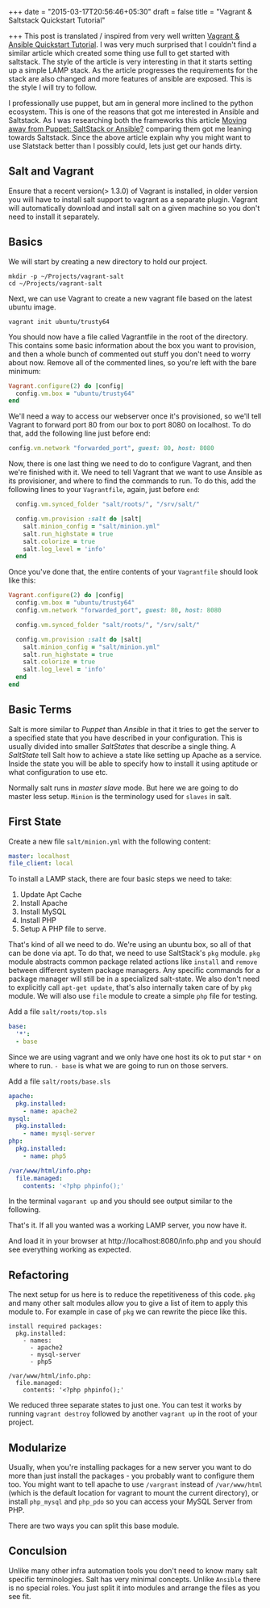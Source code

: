 +++
date = "2015-03-17T20:56:46+05:30"
draft = false
title = "Vagrant & Saltstack Quickstart Tutorial"

+++
This post is translated / inspired from very well written [Vagrant & Ansible Quickstart Tutorial](http://adamcod.es/2014/09/23/vagrant-ansible-quickstart-tutorial.html). I was very much surprised that I couldn't find a similar article which created some thing use full to get started with saltstack. The style of the article is very interesting in that it starts setting up a simple LAMP stack. As the article progresses the requirements for the stack are also changed and more features of ansible are exposed. This is the style I will try to follow.

I professionally use puppet, but am in general more inclined to the python ecosystem. This is one of the reasons that got me interested in Ansible and Saltstack. As I was researching both the frameworks this article [Moving away from Puppet: SaltStack or Ansible?](http://ryandlane.com/blog/2014/08/04/moving-away-from-puppet-saltstack-or-ansible/) comparing them got me leaning towards Saltstack. Since the above article explain why you might want to use Slatstack better than I possibly could, lets just get our hands dirty.

## Salt and Vagrant

Ensure that a recent version(> 1.3.0) of Vagrant is installed, in older version you will have to install salt support to vagrant as a separate plugin. Vagrant will automatically download and install salt on a given machine so you don't need to install it separately.

## Basics

We will start by creating a new directory to hold our project.

    mkdir -p ~/Projects/vagrant-salt
    cd ~/Projects/vagrant-salt

Next, we can use Vagrant to create a new vagrant file based on the latest ubuntu image.

    vagrant init ubuntu/trusty64

You should now have a file called Vagrantfile in the root of the directory. This contains some basic information about the box you want to provision, and then a whole bunch of commented out stuff you don't need to worry about now. Remove all of the commented lines, so you're left with the bare minimum:

```ruby
Vagrant.configure(2) do |config|
  config.vm.box = "ubuntu/trusty64"
end
```
We'll need a way to access our webserver once it's provisioned, so we'll tell Vagrant to forward port 80 from our box to port 8080 on localhost. To do that, add the following line just before end:

```ruby
config.vm.network "forwarded_port", guest: 80, host: 8080
```

Now, there is one last thing we need to do to configure Vagrant, and then we're finished with it. We need to tell Vagrant that we want to use Ansible as its provisioner, and where to find the commands to run. To do this, add the following lines to your `Vagrantfile`, again, just before `end`:

```ruby
  config.vm.synced_folder "salt/roots/", "/srv/salt/"

  config.vm.provision :salt do |salt|
    salt.minion_config = "salt/minion.yml"
    salt.run_highstate = true
    salt.colorize = true
    salt.log_level = 'info'
  end
```

Once you've done that, the entire contents of your `Vagrantfile` should look like this:

```ruby
Vagrant.configure(2) do |config|
  config.vm.box = "ubuntu/trusty64"
  config.vm.network "forwarded_port", guest: 80, host: 8080

  config.vm.synced_folder "salt/roots/", "/srv/salt/"

  config.vm.provision :salt do |salt|
    salt.minion_config = "salt/minion.yml"
    salt.run_highstate = true
    salt.colorize = true
    salt.log_level = 'info'
  end
end
```
## Basic Terms

Salt is more similar to *Puppet* than *Ansible* in that it tries to get the server to a specified state that you have described in your configuration. This is usually divided into smaller *SaltStates* that describe a single thing. A *SaltState* tell Salt how to achieve a state like setting up Apache as a service. Inside the state you will be able to specify how to install it using aptitude or what configuration to use etc.

Normally salt runs in *master slave* mode. But here we are going to do master less setup. `Minion` is the terminology used for `slaves` in salt.

## First State

Create a new file `salt/minion.yml` with the following content:

```yaml
master: localhost
file_client: local
```

To install a LAMP stack, there are four basic steps we need to take:

1. Update Apt Cache
2. Install Apache
3. Install MySQL
4. Install PHP
5. Setup A PHP file to serve.

That's kind of all we need to do. We're using an ubuntu box, so all of that can be done via apt. To do that, we need to use SaltStack's `pkg` module. `pkg` module abstracts common package related actions like `install` and `remove` between different system package managers. Any specific commands for a package manager will still be in a specialized salt-state. We also don't need to explicitly call `apt-get update`, that's also internally taken care of by `pkg` module. We will also use `file` module to create a simple `php` file for testing.

Add a file `salt/roots/top.sls`

```yaml
base:
  '*':
  - base
```
Since we are using vagrant and we only have one host its ok to put star `*` on where to run. `- base` is what we are going to run on those servers.

Add a file `salt/roots/base.sls`

```yaml
apache:
  pkg.installed:
    - name: apache2
mysql:
  pkg.installed:
    - name: mysql-server
php:
  pkg.installed:
    - name: php5

/var/www/html/info.php:
  file.managed:
    contents: '<?php phpinfo();'
```

In the terminal `vagarant up` and you should see output similar to the following.

That's it. If all you wanted was a working LAMP server, you now have it.

And load it in your browser at http://localhost:8080/info.php and you should see everything working as expected.

## Refactoring

The next setup for us here is to reduce the repetitiveness of this code. `pkg` and many other salt modules allow you to give a list of item to apply this module to. For example in case of `pkg` we can rewrite the piece like this.

    install required packages:
      pkg.installed:
        - names:
          - apache2
          - mysql-server
          - php5

    /var/www/html/info.php:
      file.managed:
        contents: '<?php phpinfo();'

We reduced three separate states to just one. You can test it works by running `vagrant destroy` followed by another `vagrant up` in the root of your project.

## Modularize

Usually, when you're installing packages for a new server you want to do more than just install the packages - you probably want to configure them too. You might want to tell apache to use `/vargrant` instead of `/var/www/html` (which is the default location for vagrant to mount the current directory), or install `php_mysql` and `php_pdo` so you can access your MySQL Server from PHP.

There are two ways you can split this base module.

## Conculsion

Unlike many other infra automation tools you don't need to know many salt specific terminologies. Salt has very minimal concepts. Unlike `Ansible` there is no special roles. You just split it into modules and arrange the files as you see fit.
